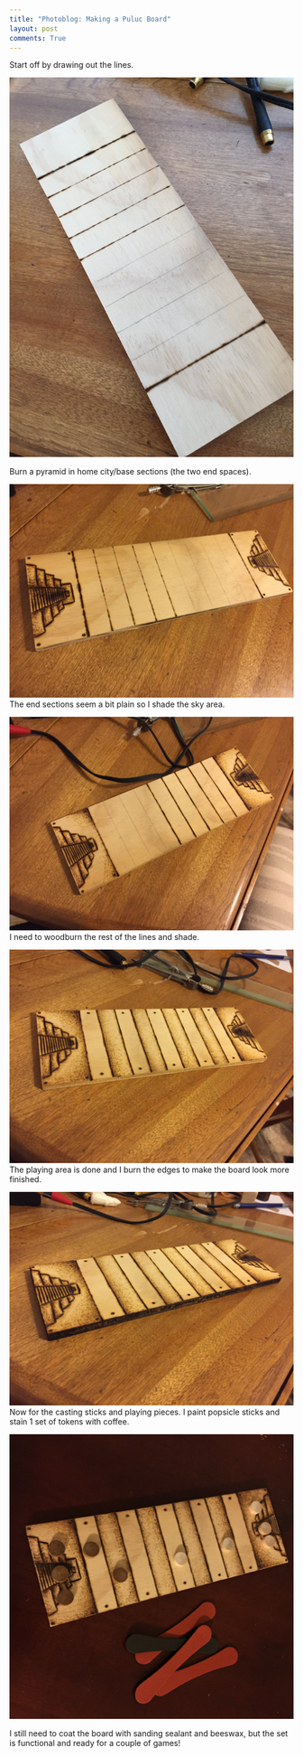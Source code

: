 ```yaml
---
title: "Photoblog: Making a Puluc Board"
layout: post
comments: True
---
```

Start off by drawing out the lines.    
    
![Making a Puluc Board 1](/assets/puluc-1-photoblog.jpg)
    
Burn a pyramid in home city/base sections (the two end spaces). 
    
![Making a Puluc Board 2](/assets/puluc-2-photoblog.jpg)
The end sections seem a bit plain so I shade the sky area. 
    
![Making a Puluc Board 3](/assets/puluc-3-photoblog.jpg)
I need to woodburn the rest of the lines and shade.    
    
![Making a Puluc Board 4](/assets/puluc-4-photoblog.jpg)
The playing area is done and I burn the edges to make the board look more finished.
    
![Making a Puluc Board 5](/assets/puluc-5-photoblog.jpg)
Now for the casting sticks and playing pieces.  I paint popsicle sticks and stain 1 set of tokens with coffee. 
    
![Making a Puluc Board 6](/assets/puluc-6-photoblog.jpg)

I still need to coat the board with sanding sealant and beeswax, but the set is functional and ready for a couple of games!




